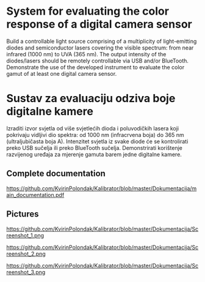 # System for evaluating the color response of a digital camera sensor

Build a controllable light source comprising of a multiplicity of
light-emitting diodes and semiconductor lasers covering the visible
spectrum: from near infrared (1000 nm) to UVA (365 nm). The output
intensity of the diodes/lasers should be remotely controllable via USB
and/or BlueTooth. Demonstrate the use of the developed instrument to
evaluate the color gamut of at least one digital camera sensor.


# Sustav za evaluaciju odziva boje digitalne kamere

Izraditi izvor svjetla od više svjetlećih dioda i poluvodičkih lasera
koji pokrivaju vidljivi dio spektra: od 1000 nm (infracrvena boja) do
365 nm (ultraljubičasta boja A). Intenzitet svjetla iz svake diode će
se kontrolirati preko USB sučelja ili preko BlueTooth sučelja.
Demonstrirati korištenje razvijenog uređaja za mjerenje gamuta barem
jedne digitalne kamere.

## Complete documentation
https://github.com/KvirinPolondak/Kalibrator/blob/master/Dokumentacija/main_documentation.pdf

## Pictures
https://github.com/KvirinPolondak/Kalibrator/blob/master/Dokumentacija/Screenshot_1.png

https://github.com/KvirinPolondak/Kalibrator/blob/master/Dokumentacija/Screenshot_2.png

https://github.com/KvirinPolondak/Kalibrator/blob/master/Dokumentacija/Screenshot_3.png



